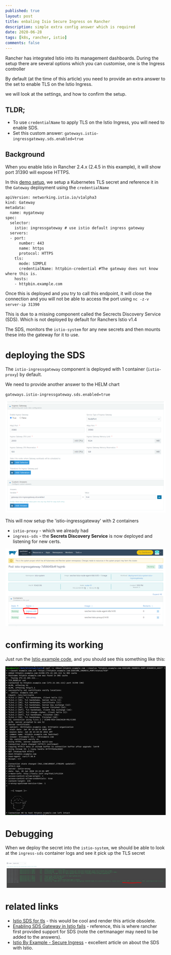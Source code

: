 ```yaml
---
published: true
layout: post
title: enbaling Isio Secure Ingress on Rancher
description: simple extra config answer which is required
date: 2020-06-28
tags: [k8s, rancher, istio]
comments: false
---
```


Rancher has integrated Istio into its management dashboards. During the setup there are several options which you can customise, one is the Ingress controller

By default (at the time of this article) you need to provide an extra answer to the set to enable TLS on the Istio Ingress.

we will look at the settings, and how to confirm the setup.

## TLDR;

- To use `credentialName` to apply TLS on the Istio Ingress, you will need to enable SDS.
- Set this custom answer: `gateways.istio-ingressgateway.sds.enabled=true`

## Background

When you enable Istio in Rancher 2.4.x (2.4.5 in this example), it will show port 31390 will expose HTTPS.

In this [demo setup](https://istio.io/latest/docs/tasks/traffic-management/ingress/secure-ingress/), we setup a Kubernetes TLS secret and reference it in the `Gateway` deployment using the `credentialName`

```
apiVersion: networking.istio.io/v1alpha3
kind: Gateway
metadata:
  name: mygateway
spec:
  selector:
    istio: ingressgateway # use istio default ingress gateway
  servers:
  - port:
      number: 443
      name: https
      protocol: HTTPS
    tls:
      mode: SIMPLE
      credentialName: httpbin-credential #The gateway does not know where this is.
    hosts:
    - httpbin.example.com
```

Once this is deployed and you try to call this endpoint, it will close the connection and you will not be able to access the port using `nc -z-v server-ip 31390`

This is due to a missing component called the Secrects Discovery Service (SDS). Which is not deployed by default for Ranchers Istio v1.4

The SDS, monitors the `istio-system` for any new secrets and then mounts these into the gateway for it to use.

# deploying the SDS

The `istio-ingressgateway` component is deployed with 1 container (`istio-proxy`) by default.

We need to provide another answer to the HELM chart

`gateways.istio-ingressgateway.sds.enabled=true`

![](https://raw.githubusercontent.com/dbones/dbones.github.io/master/images/posts/2020/istio-sds/options.PNG)


This will now setup the 'istio-ingressgateway' with 2 containers

- `istio-proxy` - which we already had
- `ingress-sds` - the **Secrets Discovery Service** is now deployed and listening for new certs.

![](https://raw.githubusercontent.com/dbones/dbones.github.io/master/images/posts/2020/istio-sds/ingres-sds.PNG)

# confirming its working

Just run the [Istio example code](https://istio.io/latest/docs/tasks/traffic-management/ingress/secure-ingress/), and you should see this something like this:

![](https://raw.githubusercontent.com/dbones/dbones.github.io/master/images/posts/2020/istio-sds/teapot.PNG)

# Debugging

When we deploy the secret into the `istio-system`, we should be able to look at the `ingress-sds` container logs and see it pick up the TLS secret

![](https://raw.githubusercontent.com/dbones/dbones.github.io/master/images/posts/2020/istio-sds/logs-to-show-the-cert-being-applied.PNG)

# related links

- [Istio SDS for tls](https://github.com/rancher/rancher/issues/25315) - this would be cool and render this article obsolete.
- [Enabling SDS Gateway in Istio fails](https://github.com/rancher/rancher/issues/250515) - reference, this is where rancher first provided support for SDS (note the certmanager may need to be added to the answers).
- [Istio By Example - Secure Ingress](https://istiobyexample.dev/secure-ingress/) - excellent article on about the SDS with Istio.
